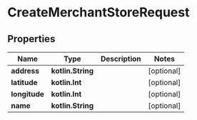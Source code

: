 
# CreateMerchantStoreRequest

## Properties
Name | Type | Description | Notes
------------ | ------------- | ------------- | -------------
**address** | **kotlin.String** |  |  [optional]
**latitude** | **kotlin.Int** |  |  [optional]
**longitude** | **kotlin.Int** |  |  [optional]
**name** | **kotlin.String** |  |  [optional]



